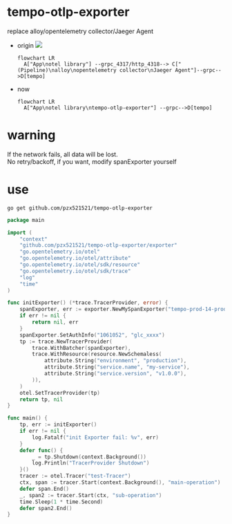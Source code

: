 # tempo-otlp-exporter
replace alloy/opentelemetry collector/Jaeger Agent
+ origin
![](https://grafana.com/docs/tempo/latest/getting-started/assets/tempo-get-started-overview.svg)
    ```mermaid
    flowchart LR
      A["App\notel library"] --grpc_4317/http_4318--> C["(Pipeline)\nalloy\nopentelemetry collector\nJaeger Agent"]--grpc-->D[tempo]
    ```
+ now
  ```mermaid
  flowchart LR
    A["App\notel library\ntempo-otlp-exporter"] --grpc-->D[tempo]
  ```
# warning
If the network fails, all data will be lost.  
No retry/backoff, if you want, modify spanExporter yourself
# use
```shell
go get github.com/pzx521521/tempo-otlp-exporter
```
```go
package main

import (
	"context"
	"github.com/pzx521521/tempo-otlp-exporter/exporter"
	"go.opentelemetry.io/otel"
	"go.opentelemetry.io/otel/attribute"
	"go.opentelemetry.io/otel/sdk/resource"
	"go.opentelemetry.io/otel/sdk/trace"
	"log"
	"time"
)

func initExporter() (*trace.TracerProvider, error) {
	spanExporter, err := exporter.NewMySpanExporter("tempo-prod-14-prod-ap-southeast-1.grafana.net:443")
	if err != nil {
		return nil, err
	}
	spanExporter.SetAuthInfo("1061052", "glc_xxxx")
	tp := trace.NewTracerProvider(
		trace.WithBatcher(spanExporter),
		trace.WithResource(resource.NewSchemaless(
			attribute.String("environment", "production"),
			attribute.String("service.name", "my-service"),
			attribute.String("service.version", "v1.0.0"),
		)),
	)
	otel.SetTracerProvider(tp)
	return tp, nil
}

func main() {
	tp, err := initExporter()
	if err != nil {
		log.Fatalf("init Exporter fail: %v", err)
	}
	defer func() {
		_ = tp.Shutdown(context.Background())
		log.Println("TracerProvider Shutdown")
	}()
	tracer := otel.Tracer("test-Tracer")
	ctx, span := tracer.Start(context.Background(), "main-operation")
	defer span.End()
	_, span2 := tracer.Start(ctx, "sub-operation")
	time.Sleep(1 * time.Second)
	defer span2.End()
}

```  
